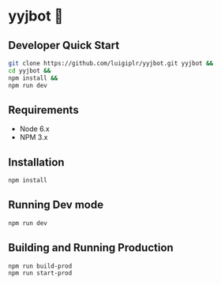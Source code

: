 # yyjbot :whale:

## Developer Quick Start

```bash
git clone https://github.com/luigiplr/yyjbot.git yyjbot &&
cd yyjbot &&
npm install &&
npm run dev
```

## Requirements

- Node 6.x
- NPM 3.x


## Installation

```bash
npm install
```

## Running Dev mode

```bash
npm run dev
```

## Building and Running Production

```bash
npm run build-prod
npm run start-prod
```

